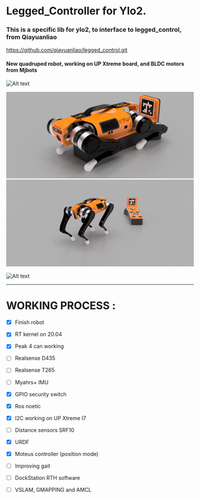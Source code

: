 # Legged_Controller for Ylo2.

### This is a specific lib for ylo2, to interface to legged_control, from Qiayuanliao

https://github.com/qiayuanliao/legged_control.git

#### New quadruped robot, working on UP Xtreme board, and BLDC motors from Mjbots

![Alt text](images/robot/rotation_real.gif?raw=true "Ylo-2 360 rotation on grass")

![Alt text](images/robot/dock2.jpg?raw=true "Ylo-2 on it dockstation")
![Alt text](images/robot/dock4.jpg?raw=true)

![Alt text](images/robot/ylo2_360.gif?raw=true)


----

# WORKING PROCESS :

- [x] Finish robot

- [x] RT kernel on 20.04

- [x] Peak 4 can working

- [ ] Realsense D435

- [ ] Realsense T265

- [ ] Myahrs+ IMU

- [x] GPIO security switch

- [x] Ros noetic

- [x] I2C working on UP Xtreme I7

- [ ] Distance sensors SRF10

- [x] URDF

- [x] Moteus controller (position mode)

- [ ] Improving gait

- [ ] DockStation RTH software

- [ ] VSLAM, GMAPPING and AMCL
